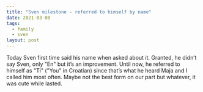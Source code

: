 ```yaml
---
title: "Sven milestone - referred to himself by name"
date: 2021-03-08
tags:
  - family
  - sven
layout: post
---
```


Today Sven first time said his name when asked about it. Granted, he didn’t say Sven, only "En" but it’s an improvement. Until now, he referred to himself as "Ti" ("You" in Croatian) since that’s what he heard Maja and I called him most often. Maybe not the best form on our part but whatever, it was cute while lasted.
